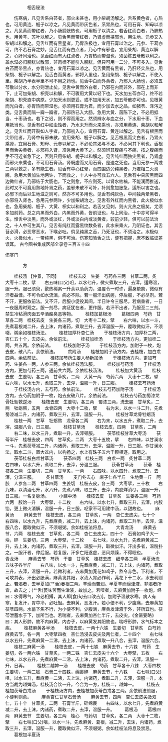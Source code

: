 <!-- { "loadSidebar": true } -->
　　　　　相舌秘法

　　伤寒病，凡见舌系白苔者，邪火未甚也，用小柴胡汤解之。舌系黄色者，心热也，可用黄连、栀子以凉之。凡见黄而带灰色者，系胃热也，可用石膏、知母以凉之。凡见黄而带红者，乃小肠膀胱热也，可用栀子以清之。若舌红而白者，乃肺热也，用黄芩、苏叶以解之。见舌黑而带红者，乃肾虚而挟邪也，用生地、元参又入柴胡以和解之。见舌红而有黑星者，乃胃热极也，宜用石膏以治之。元参、干葛亦可，终不若石膏之妙。见舌红而有白点者，乃心中有邪也，宜用柴胡、黄连以解之，心肝同治也。见舌红而有大红点者，乃胃热而带湿也，须茵陈五苓散以利之。盖水湿必归膀胱以散邪，非肉桂不能引入膀胱，但只可用一二分，不可多入。见舌白苔而带黑点，亦胃热也，宜用石膏以凉之。见舌黄而有黑者，乃肝经实热也，用柴胡、栀子以解之。见舌白而黄者，邪将入里也，急用柴胡、栀子以解之，不使入里。柴胡乃半表半里不可不用之药也。见舌中白而外黄者，乃邪入大肠也，必须五苓散以分水，水分则泄止矣。见舌中黄而外白者，乃邪在内而非外，邪在上而非下，止可加柴胡、枳壳以和解，不可骤用大黄以轻下也。天水加五苓亦可，终不若柴胡、枳壳直中病原。少加天水则更妥。或不加用天水，加五苓散亦可也。见根黄而光白者，亦胃热而带湿也，亦须用石膏为君，而少加去水之品，如猪苓、泽泻之类。见舌黄而隔一瓣一瓣者，乃邪热已入大肠，急用大黄、茵陈下之，不必用抵当、十枣汤也。若下之迟，则不得而用之。然须辨水与血之分，下水用十枣，下血用抵当也。见舌有红中如虫蚀者，乃水未升而火来乘也，亦须用黄连、柴胡以和解之。见舌红而开裂如人字者，乃邪初入心，宜用石膏、黄连以解之。见舌有根黑而尖带红者，乃肾中有邪未散，宜用柴胡、栀子以解之。见舌根黑而尖白者，乃胃火乘肾，宜用石膏、知母、元参以解之，不必论其渴与不渴，不必问其下利也。舌根黑而舌尖黄者，亦邪将入肾，须急用大黄下之。然须辨其腹痛与不痛，按之腹痛而手不可近者急下之，否则只用柴胡、栀子以和解之。见舌纯红而独尖黑者，乃肾虚而邪火来乘也，不可用石膏汤。肾既虚而又用石膏，是速之死也。当用元参一两或二两以救之，多有能生者。见舌有中心红晕，而四围边旁纯黑者，乃君相二火炎腾，急用大黄加生地两许，下而救之，十人中亦可救五六人。见舌有中央灰黑而四边微红者，乃邪结于大肠也，下之则愈，不应则死。以肾水枯槁，不能润而推送，此时又不可竟用熟地补肾之药，盖邪未散不可补，补则愈加胀急，适所以害之也。必邪下而后以生地滋之则可，然亦不可多用也。见舌有纯灰色，中间独两晕黑者，亦邪将入肾也，急用元参两许，少加柴胡治之。见舌有外红而内黑者，此火极似水也，急用柴胡、栀子、大黄、枳实以和利之。若舌又见刺，则火亢热之极矣，尤须多加前药。总之内黑而外白，内黑而外黄，皆前证也，与上同治，十中亦可得半生。惟舌中淡黑，而外或淡红，外或淡白内或淡黄者，较前少轻，俱可以前法治之，十人中可生其八。见舌有纯红而露黑纹数条者，此水来乘火，乃阴证也，其舌苔必滑，必恶寒恶水，下喉必吐。倘见纯黑之舌，乃死证也，不须治之。水极似火，火极似水，一带纯黑，俱不可治。伤寒知验舌之法，便有把握，庶不致临证差误耳。
古今图书集成医部全录卷三百五十四

伤寒门

　　　　方

　　桂枝汤 【仲景，下同】
　　桂枝去皮　生姜　芍药各三两　甘草二两，炙　大枣十二枚，擘　　右五味(口父)咀，以水七升，微火煮取三升，去滓，适寒温，服一升。服已须臾，歠热稀粥一升余以助药力，温覆令一时许，遍身漐漐，微似有汗者益佳。不可令如水流漓，病必不除。若一服汗出病瘥，停后服，不必尽剂。若不汗，更服依前法。又不汗，后服小促役其间，半日许令三服尽。若病重者，一日一夜服周时观之。服一剂尽，病证犹在者，更作服。若汗不出者，乃服至二三剂。禁生冷粘滑肉面五辛酒酪臭恶等物。
　　桂枝加葛根汤
　　葛根四两　芍药　甘草各二两　桂枝去皮　生姜各三两，切　大枣十二枚，擘　　右六味，以水一斗，先煮葛根减二升，去上沫，内诸药，煮取三升，去滓温服一升，覆取微似汗，不须啜，粥余如桂枝汤法。
　　桂枝加厚朴杏仁汤
　　于桂枝汤方内，加厚朴二两，杏仁五十个，去皮尖。余依前法。
　　桂枝加桂汤
　　于桂枝汤方内，更加桂二两，共五两。余依前法。
　　桂枝加附子汤
　　于桂枝汤方内，加附子一枚，炮去皮，破八片。余依前法。
　　朮附汤
　　桂枝加附子汤方内，去桂枝，加白朮四两。余依前法。
　　桂枝加芍药生姜人参新加汤
　　于桂枝汤方内，更加芍药、生姜各一两，人参三两。余依桂枝汤法服。
　　桂枝加芍药汤
　　于桂枝汤方内，更加芍药三两，通前共六两。余依桂枝汤法。
　　桂枝加大黄汤
　　桂枝去皮　生姜切，各三两　甘草炙，二两　大黄一两　芍药六两　大枣十二枚，擘　　右六味，以水七升，煮取三升，去滓，温服一升，日三服。
　　桂枝去芍药汤
　　于桂枝汤方内，去芍药。余依前法。
　　桂枝去芍药加附子汤
　　于桂枝汤方内，去芍药加附子一枚，炮去皮破八片。余依前法。
　　桂枝去芍药加蜀漆龙骨牡蛎救逆汤
　　桂枝去皮　生姜切，各三两　蜀漆三两，洗去腥　甘草炙，二两　牡蛎熬，五两　龙骨四两　大枣十二枚，擘　　右为末，以水一斗二升，先煮蜀漆减二升，内诸药，煮取三升，去滓，温服一升。
　　桂枝甘草龙骨牡蛎汤
　　桂枝一两　甘草　牡蛎熬　龙骨各二两　　右为末，以水五升，煮取二升，去滓，温服八合，日三服。
　　桂枝甘草汤
　　桂枝去皮，四两　甘草炙，二两
　　右二味，以水三升，煮取一升，去滓顿服。
　　茯苓桂枝甘草大枣汤
　　茯苓半斤　桂枝去皮，四两　甘草炙，二两　大枣十五枚，擘　　右四味，以甘澜水一斗，先煮茯苓减二升，内诸药，煮取三升，去滓，温服一升，日三服。作甘澜水法，取水二斗，置大盆内，以杓扬之，水上有珠子五六千颗相逐，取用之。
　　茯苓桂枝白朮甘草汤
　　茯苓四两　桂枝三两　白朮一两　炙甘草二两　　右四味，以水六升，煮取二升，去滓，分温三服。
　　茯苓甘草汤
　　茯苓　桂枝各二两　生姜切，三两　甘草炙，一两　　右四味，以水四升，煮取二升，去滓，分温三服。
　　炙甘草汤
　　麦门冬去心　麻子仁各半斤　生地黄一斤　阿胶　人参各二两　甘草四两　生姜切　桂枝去皮，各三两　大枣擘，三十枚　　右九味，以清酒七升，水八升，先煮八味，取三升，去滓，内胶烊消尽，温服一升，日三服。一名复脉汤。
　　小建中汤
　　桂枝去皮　甘草炙　生姜各三两　芍药六两　胶饴一升　大枣擘，十二枚　　右六味，以水七升，煮取三升，去滓，内胶饴，更上微火消解，温服一升，日三服。呕家不可用建中汤，以甜故也。
　　麻黄汤
　　麻黄去节　桂枝去皮，各三两　甘草炙，一两　杏仁去皮尖，七十个　　右四味，以水九升，先煮麻黄，减二升，去上沫，内诸药，煮取二升半，去滓，温服八合，覆取微似汗，不须啜粥。余如桂枝法将息。
　　大青龙汤
　　麻黄去节，六两　桂枝去皮　甘草炙，各二两　杏仁去皮尖，四十个　石膏如鸡子大一块，碎　生姜切，三两　大枣擘，十二枚　　右七味，以水九升，先煮麻黄减二升，去上沫，内诸药，煮取三升，去滓，温服一升，取微似汗。汗出多者，温粉扑之。一服汗者，停后服。若复服，汗多亡阳遂虚，恶风烦躁，不得眠也。
　　小青龙汤
　　麻黄去节　芍药　干姜　甘草炙　桂枝去皮　细辛各三两　半夏汤洗　五味子各半斤　　右八味，以水一斗，先煮麻黄，减二升，去上沫，内诸药，煮取三升，去滓，温服一升。若微利者，去麻黄加荛花如鸡子，熬令赤色。下利者，不可攻其表，汗出必胀满，麻黄发其阳，水渍入胃必作利，荛花下十二水，水去利则止。若渴者，去半夏加(艹舌)蒌根三两。辛燥而苦润。半夏辛而燥津液，非渴者所宜，故去之；(艹舌)蒌味苦而生津液，故加之。若噎者，去麻黄加附子一枚炮。经曰：水得寒气，冷必相搏，其人即[食(句去口改吉)]。加附子温散水寒。病人有寒，复发汗，胃中冷，必吐蛔。去麻黄，恶发汗。若小便不利，少腹痛，去麻黄加茯苓四两。水蓄下焦不行，为小便不利，少腹满，麻黄发津液于外，非所宜也。茯苓泄蓄水于下，加所当也。若喘者，去麻黄加杏仁半斤，去皮尖。《金匮要略》曰：其人形肿，故不内麻黄，内杏子，以麻黄发其阳故也。喘呼形肿，水气标本之疾。
　　桂枝麻黄各半汤
　　桂枝去皮，一两十六铢　生姜切　甘草炙　白芍药　麻黄去节，各一两　大枣擘四枚　杏仁汤浸去皮尖及两仁者，二十四个　　右七味以水五升，先煮麻黄一二沸，去上沫，内诸药，煮取一升八合，去滓，温服六合。
　　桂枝二麻黄一汤
　　桂枝去皮，一两十七铢　麻黄去节，十六铢　芍药　生姜切，各一两六铢　甘草炙，一两二铢　杏仁去皮尖十六个　大枣擘，五枚　　右七味，以水五升，先煮麻黄一二沸，去上沫，内诸药，煮取二升，去滓，温服一升，日再。
　　桂枝二越婢一汤
　　桂枝去皮　芍药　甘草各十八铢　大枣四枚　生姜切，一两二钱　石膏二十四铢，绵裹碎　麻黄去节，十八铢　　右七味(口父)咀，以水五升，煮麻黄一二沸，去上沫，内诸药，煮取二升，去滓，温服一升。本方当裁为越婢汤，桂枝汤合饮一升。今合为一方，桂枝二，越婢一。
　　桂枝去桂加茯苓白朮汤
　　于桂枝汤方内，去桂枝加茯苓白朮各三两。余依前法煎服，小便利则愈。
　　麻黄杏仁甘草石膏汤
　　麻黄去节，四两　杏仁去皮尖及双仁，五十个　甘草炙，二两　石膏半斤，碎绵裹　　右四味，以水七升，先煮麻黄减二升，去上沫，内诸药，煮取二升，去滓，温服一升。
　　葛根汤
　　葛根四两　麻黄去节　生姜切，各三两　桂心　芍药切　甘草炙，各二两　大枣十二枚，擘　　右七味(口父)咀，以水一斗，先煮麻黄、葛根，减二升，去沫，内诸药，煮取三升，去滓，温服一升，覆取微似汗，不须啜粥。余如桂枝法将息及禁忌。
　　葛根加半夏汤
